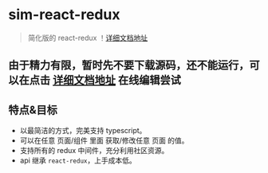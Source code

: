 # sim-react-redux
> 简化版的 react-redux ！[详细文档地址](https://hannq.github.io/sim-react-redux/)

## 由于精力有限，暂时先不要下载源码，还不能运行，可以在点击 [详细文档地址](https://hannq.github.io/sim-react-redux/) 在线编辑尝试

## 特点&目标
+ 以最简洁的方式，完美支持 typescript。
+ 可以在任意 页面/组件 里面 获取/修改任意 页面 的值。
+ 支持所有的 redux 中间件，充分利用社区资源。
+ api 继承 `react-redux`，上手成本低。
